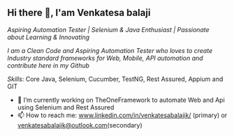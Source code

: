 ## Hi there 👋, I'am Venkatesa balaji
 _Aspiring Automation Tester | Selenium & Java Enthusiast | Passionate about Learning & Innovating_

_I am a Clean Code and Aspiring Automation Tester who loves to create Industry standard frameworks for Web, Mobile, API automation and contribute here in my Github_

_Skills:_ Core Java, Selenium, Cucumber, TestNG, Rest Assured, Appium and GIT  

- 🔭 I’m currently working on TheOneFramework to automate Web and Api using Selenium and Rest Assured
- 📫 How to reach me: www.linkedin.com/in/venkatesabalajik/ (primary) or venkatesabalajik@outlook.com(secondary)
